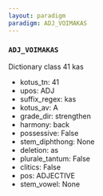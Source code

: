 ```yaml
---
layout: paradigm
paradigm: ADJ_VOIMAKAS
---
```

### ` ADJ_VOIMAKAS `

Dictionary class 41 kas
* kotus_tn: 41
* upos: ADJ
* suffix_regex: kas
* kotus_av: A
* grade_dir: strengthen
* harmony: back
* possessive: False
* stem_diphthong: None
* deletion: as
* plurale_tantum: False
* clitics: False
* pos: ADJECTIVE
* stem_vowel: None
